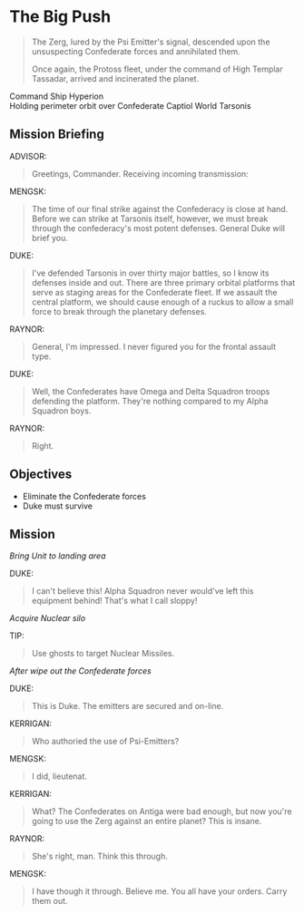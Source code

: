 # The Big Push

> The Zerg, lured by the Psi Emitter's signal, descended upon the unsuspecting Confederate forces and annihilated them.
>
> Once again, the Protoss fleet, under the command of High Templar Tassadar, arrived and incinerated the planet.

Command Ship Hyperion  
Holding perimeter orbit over Confederate Captiol World Tarsonis

## Mission Briefing

ADVISOR:

> Greetings, Commander. Receiving incoming transmission:

MENGSK:

> The time of our final strike against the Confederacy is close at hand. Before we can strike at Tarsonis itself, however, we must break through the confederacy's most potent defenses. General Duke will brief you.

DUKE:

> I've defended Tarsonis in over thirty major battles, so I know its defenses inside and out. There are three primary orbital platforms that serve as staging areas for the Confederate fleet. If we assault the central platform, we should cause enough of a ruckus to allow a small force to break through the planetary defenses.

RAYNOR:

> General, I'm impressed. I never figured you for the frontal assault type.

DUKE:

> Well, the Confederates have Omega and Delta Squadron troops defending the platform. They're nothing compared to my Alpha Squadron boys.

RAYNOR:

> Right.

## Objectives

- Eliminate the Confederate forces
- Duke must survive

## Mission

_Bring Unit to landing area_

DUKE:

> I can't believe this! Alpha Squadron never would've left this equipment behind! That's what I call sloppy!

_Acquire Nuclear silo_

TIP:

> Use ghosts to target Nuclear Missiles.

_After wipe out the Confederate forces_

DUKE:

> This is Duke. The emitters are secured and on-line.

KERRIGAN:

> Who authoried the use of Psi-Emitters?

MENGSK:

> I did, lieutenat.

KERRIGAN:

> What? The Confederates on Antiga were bad enough, but now you're going to use the Zerg against an entire planet? This is insane.

RAYNOR:

> She's right, man. Think this through.

MENGSK:

> I have though it through. Believe me. You all have your orders. Carry them out.